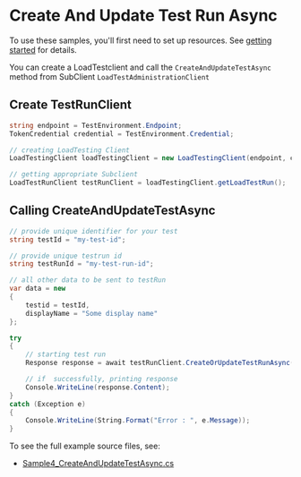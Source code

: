 # Create And Update Test Run Async

To use these samples, you'll first need to set up resources. See [getting started](https://github.com/Azure/azure-sdk-for-net/blob/main/sdk/loadtestservice/Azure.Developer.LoadTesting/README.md#getting-started) for details.

You can create a LoadTestclient and call the `CreateAndUpdateTestAsync` method from SubClient `LoadTestAdministrationClient`

## Create TestRunClient
```C# Snippet:Azure_Developer_LoadTesting_CreatingTestRunClient
string endpoint = TestEnvironment.Endpoint;
TokenCredential credential = TestEnvironment.Credential;

// creating LoadTesting Client
LoadTestingClient loadTestingClient = new LoadTestingClient(endpoint, credential);

// getting appropriate Subclient
LoadTestRunClient testRunClient = loadTestingClient.getLoadTestRun();
```

## Calling CreateAndUpdateTestAsync
```C# Snippet:Azure_Developer_LoadTesting_CreateAndUpdateTestAsync
// provide unique identifier for your test
string testId = "my-test-id";

// provide unique testrun id
string testRunId = "my-test-run-id";

// all other data to be sent to testRun
var data = new
{
    testid = testId,
    displayName = "Some display name"
};

try
{
    // starting test run
    Response response = await testRunClient.CreateOrUpdateTestRunAsync(testRunId, RequestContent.Create(data));

    // if  successfully, printing response
    Console.WriteLine(response.Content);
}
catch (Exception e)
{
    Console.WriteLine(String.Format("Error : ", e.Message));
}
```
To see the full example source files, see:
* [Sample4_CreateAndUpdateTestAsync.cs](https://github.com/Azure/azure-sdk-for-net/blob/main/sdk/loadtestservice/Azure.Developer.LoadTesting/tests/Samples/Sample4_CreateOrUpdateTestRunAsync.cs)